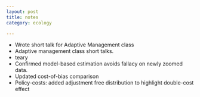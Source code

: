 ```yaml
---
layout: post
title: notes
category: ecology

---
```


* Wrote short talk for Adaptive Management class
* Adaptive management class short talks.
* teary
* Confirmed model-based estimation avoids fallacy on newly zoomed data.
* Updated cost-of-bias comparison
* Policy-costs: added adjustment free distribution to highlight double-cost effect

